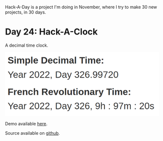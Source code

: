 Hack-A-Day is a project I'm doing in November, where I try to make 30 new projects, in 30 days.

# Day 24: Hack-A-Clock

A decimal time clock.

[![Screenshot](screenshot.png)](https://tilde.za3k.com/hackaday/clock)

Demo available [here](https://tilde.za3k.com/hackaday/clock).

Source available on [github](https://github.com/za3k/day24_clock).
